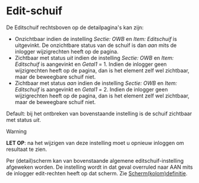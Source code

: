 # Edit-schuif

De Editschuif rechtsboven op de detailpagina's kan zijn:

- Onzichtbaar indien de instelling _Sectie: OWB_ en _Item: Editschuif_ is uitgevinkt. De onzichtbare status van de schuif is dan _aan_ mits de inlogger wijzigrechten heeft op de pagina.
- Zichtbaar met status _uit_ indien de instelling _Sectie: OWB_ en _Item: Editschuif_ is aangevinkt en _Getal1_ = 1. Indien de inlogger geen wijzigrechten heeft op de pagina, dan is het element zelf wel zichtbaar, maar de beweegbare schuif niet.
- Zichtbaar met status _aan_ indien de instelling _Sectie: OWB_ en _Item: Editschuif_ is aangevinkt en _Getal1_ = 2. Indien de inlogger geen wijzigrechten heeft op de pagina, dan is het element zelf wel zichtbaar, maar de beweegbare schuif niet.

Default: bij het ontbreken van bovenstaande instelling is de schuif zichtbaar met status _uit_.

> [!WARNING]
> **LET OP**: na het wijzigen van deze instelling moet u opnieuw inloggen om resultaat te zien.

Per (detail)scherm kan van bovenstaande algemene editschuif-instelling afgeweken worden. De instelling wordt in dat geval overruled naar AAN mits de inlogger edit-rechten heeft op dat scherm. Zie [Scherm(kolom)definitie](/docs/instellen_inrichten/schermdefinitie.md).
